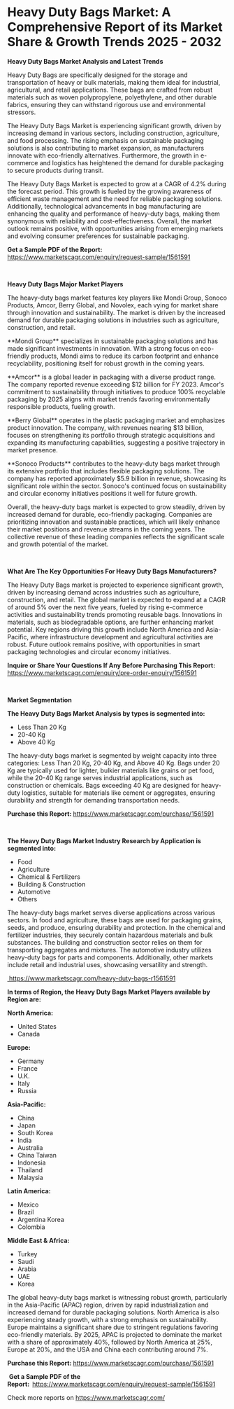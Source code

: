 <p><h1>Heavy Duty Bags Market: A Comprehensive Report of its Market Share & Growth Trends 2025 - 2032</h1></p><p><strong>Heavy Duty Bags Market Analysis and Latest Trends</strong></p>
<p><p>Heavy Duty Bags are specifically designed for the storage and transportation of heavy or bulk materials, making them ideal for industrial, agricultural, and retail applications. These bags are crafted from robust materials such as woven polypropylene, polyethylene, and other durable fabrics, ensuring they can withstand rigorous use and environmental stressors. </p><p>The Heavy Duty Bags Market is experiencing significant growth, driven by increasing demand in various sectors, including construction, agriculture, and food processing. The rising emphasis on sustainable packaging solutions is also contributing to market expansion, as manufacturers innovate with eco-friendly alternatives. Furthermore, the growth in e-commerce and logistics has heightened the demand for durable packaging to secure products during transit.</p><p>The Heavy Duty Bags Market is expected to grow at a CAGR of 4.2% during the forecast period. This growth is fueled by the growing awareness of efficient waste management and the need for reliable packaging solutions. Additionally, technological advancements in bag manufacturing are enhancing the quality and performance of heavy-duty bags, making them synonymous with reliability and cost-effectiveness. Overall, the market outlook remains positive, with opportunities arising from emerging markets and evolving consumer preferences for sustainable packaging.</p></p>
<p><strong>Get a Sample PDF of the Report:&nbsp;</strong> <a href="https://www.marketscagr.com/enquiry/request-sample/1561591?utm_campaign=2796&utm_medium=2&utm_source=Github&utm_content=ia&utm_term=31032025&utm_id=heavy-duty-bags">https://www.marketscagr.com/enquiry/request-sample/1561591</a></p>
<p>&nbsp;</p>
<p><strong>Heavy Duty Bags Major Market Players</strong></p>
<p><p>The heavy-duty bags market features key players like Mondi Group, Sonoco Products, Amcor, Berry Global, and Novolex, each vying for market share through innovation and sustainability. The market is driven by the increased demand for durable packaging solutions in industries such as agriculture, construction, and retail.</p><p>**Mondi Group** specializes in sustainable packaging solutions and has made significant investments in innovation. With a strong focus on eco-friendly products, Mondi aims to reduce its carbon footprint and enhance recyclability, positioning itself for robust growth in the coming years.</p><p>**Amcor** is a global leader in packaging with a diverse product range. The company reported revenue exceeding $12 billion for FY 2023. Amcor's commitment to sustainability through initiatives to produce 100% recyclable packaging by 2025 aligns with market trends favoring environmentally responsible products, fueling growth.</p><p>**Berry Global** operates in the plastic packaging market and emphasizes product innovation. The company, with revenues nearing $13 billion, focuses on strengthening its portfolio through strategic acquisitions and expanding its manufacturing capabilities, suggesting a positive trajectory in market presence.</p><p>**Sonoco Products** contributes to the heavy-duty bags market through its extensive portfolio that includes flexible packaging solutions. The company has reported approximately $5.9 billion in revenue, showcasing its significant role within the sector. Sonoco's continued focus on sustainability and circular economy initiatives positions it well for future growth.</p><p>Overall, the heavy-duty bags market is expected to grow steadily, driven by increased demand for durable, eco-friendly packaging. Companies are prioritizing innovation and sustainable practices, which will likely enhance their market positions and revenue streams in the coming years. The collective revenue of these leading companies reflects the significant scale and growth potential of the market.</p></p>
<p>&nbsp;</p>
<p><strong>What Are The Key Opportunities For Heavy Duty Bags Manufacturers?</strong></p>
<p><p>The Heavy Duty Bags market is projected to experience significant growth, driven by increasing demand across industries such as agriculture, construction, and retail. The global market is expected to expand at a CAGR of around 5% over the next five years, fueled by rising e-commerce activities and sustainability trends promoting reusable bags. Innovations in materials, such as biodegradable options, are further enhancing market potential. Key regions driving this growth include North America and Asia-Pacific, where infrastructure development and agricultural activities are robust. Future outlook remains positive, with opportunities in smart packaging technologies and circular economy initiatives.</p></p>
<p><strong>Inquire or Share Your Questions If Any Before Purchasing This Report:</strong> <a href="https://www.marketscagr.com/enquiry/pre-order-enquiry/1561591?utm_campaign=2796&utm_medium=2&utm_source=Github&utm_content=ia&utm_term=31032025&utm_id=heavy-duty-bags">https://www.marketscagr.com/enquiry/pre-order-enquiry/1561591</a></p>
<p>&nbsp;</p>
<p><strong>Market Segmentation</strong></p>
<p><strong>The Heavy Duty Bags Market Analysis by types is segmented into:</strong></p>
<p><ul><li>Less Than 20 Kg</li><li>20-40 Kg</li><li>Above 40 Kg</li></ul></p>
<p><p>The heavy-duty bags market is segmented by weight capacity into three categories: Less Than 20 Kg, 20-40 Kg, and Above 40 Kg. Bags under 20 Kg are typically used for lighter, bulkier materials like grains or pet food, while the 20-40 Kg range serves industrial applications, such as construction or chemicals. Bags exceeding 40 Kg are designed for heavy-duty logistics, suitable for materials like cement or aggregates, ensuring durability and strength for demanding transportation needs.</p></p>
<p><strong>Purchase this Report:&nbsp;</strong><a href="https://www.marketscagr.com/purchase/1561591?utm_campaign=2796&utm_medium=2&utm_source=Github&utm_content=ia&utm_term=31032025&utm_id=heavy-duty-bags">https://www.marketscagr.com/purchase/1561591</a></p>
<p>&nbsp;</p>
<p><strong>The Heavy Duty Bags Market Industry Research by Application is segmented into:</strong></p>
<p><ul><li>Food</li><li>Agriculture</li><li>Chemical & Fertilizers</li><li>Building & Construction</li><li>Automotive</li><li>Others</li></ul></p>
<p><p>The heavy-duty bags market serves diverse applications across various sectors. In food and agriculture, these bags are used for packaging grains, seeds, and produce, ensuring durability and protection. In the chemical and fertilizer industries, they securely contain hazardous materials and bulk substances. The building and construction sector relies on them for transporting aggregates and mixtures. The automotive industry utilizes heavy-duty bags for parts and components. Additionally, other markets include retail and industrial uses, showcasing versatility and strength.</p></p>
<p><a href="https://www.marketscagr.com/heavy-duty-bags-r1561591?utm_campaign=2796&utm_medium=2&utm_source=Github&utm_content=ia&utm_term=31032025&utm_id=heavy-duty-bags">&nbsp;https://www.marketscagr.com/heavy-duty-bags-r1561591</a></p>
<p><strong>In terms of Region, the Heavy Duty Bags Market Players available by Region are:</strong></p>
<p>
    <p> <strong> North America: </strong>
        <ul>
            <li>United States</li>
            <li>Canada</li>
        </ul>
        </p> 
    <p> <strong> Europe: </strong>
        <ul>
            <li>Germany</li>
            <li>France</li>
            <li>U.K.</li>
            <li>Italy</li>
            <li>Russia</li>
        </ul>
        </p> 
    <p> <strong> Asia-Pacific: </strong>
        <ul>
            <li>China</li>
            <li>Japan</li>
            <li>South Korea</li>
            <li>India</li>
            <li>Australia</li>
            <li>China Taiwan</li>
            <li>Indonesia</li>
            <li>Thailand</li>
            <li>Malaysia</li>
        </ul>
        </p> 
    <p> <strong> Latin America: </strong>
        <ul>
            <li>Mexico</li>
            <li>Brazil</li>
            <li>Argentina Korea</li>
            <li>Colombia</li>
        </ul>
        </p> 
    <p> <strong> Middle East & Africa: </strong>
        <ul>
            <li>Turkey</li>
            <li>Saudi</li>
            <li>Arabia</li>
            <li>UAE</li>
            <li>Korea</li>
        </ul>
    </p>
    </p>
<p><p>The global heavy-duty bags market is witnessing robust growth, particularly in the Asia-Pacific (APAC) region, driven by rapid industrialization and increased demand for durable packaging solutions. North America is also experiencing steady growth, with a strong emphasis on sustainability. Europe maintains a significant share due to stringent regulations favoring eco-friendly materials. By 2025, APAC is projected to dominate the market with a share of approximately 40%, followed by North America at 25%, Europe at 20%, and the USA and China each contributing around 7%.</p></p>
<p><strong>Purchase this Report: </strong><a href="https://www.marketscagr.com/purchase/1561591?utm_campaign=2796&utm_medium=2&utm_source=Github&utm_content=ia&utm_term=31032025&utm_id=heavy-duty-bags">https://www.marketscagr.com/purchase/1561591</a></p>
<p>&nbsp;<strong>Get a Sample PDF of the Report:&nbsp;&nbsp;</strong><a href="https://www.marketscagr.com/enquiry/request-sample/1561591?utm_campaign=2796&utm_medium=2&utm_source=Github&utm_content=ia&utm_term=31032025&utm_id=heavy-duty-bags">https://www.marketscagr.com/enquiry/request-sample/1561591</a></p>
<p><strong></strong></p>
<p>Check more reports on <a href="https://www.marketscagr.com/?utm_campaign=2796&utm_medium=2&utm_source=Github&utm_content=ia&utm_term=31032025&utm_id=heavy-duty-bags">https://www.marketscagr.com/</a></p>